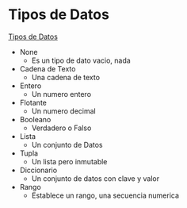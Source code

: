 
# Tipos de Datos

[Tipos de Datos](../src/td_datos.py)

* None
    * Es un tipo de dato vacio, nada
* Cadena de Texto
    * Una cadena de texto
* Entero
    * Un numero entero
* Flotante
    * Un numero decimal
* Booleano
    * Verdadero o Falso
* Lista
    * Un conjunto de Datos
* Tupla 
    * Un lista pero inmutable
* Diccionario
    * Un conjunto de datos con clave y valor
* Rango
    * Establece un rango, una secuencia numerica